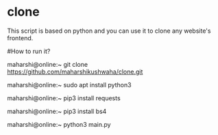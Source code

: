 # clone
This script is based on python and you can use it to clone any website's frontend.


#How to run it? 


maharshi@online:~ git clone https://github.com/maharshikushwaha/clone.git

maharshi@online:~ sudo apt install python3

maharshi@online:~ pip3 install requests

maharshi@online:~ pip3 install bs4


maharshi@online:~ python3 main.py
